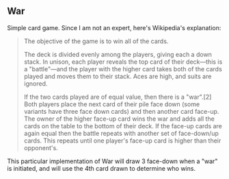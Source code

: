 ## War

Simple card game. Since I am not an expert, here's Wikipedia's explanation:

> The objective of the game is to win all of the cards.
> 
> The deck is divided evenly among the players, giving each a down stack. In unison, each player reveals the top card of their deck—this is a "battle"—and the player with the higher card takes both of the cards played and moves them to their stack. Aces are high, and suits are ignored.
>
> If the two cards played are of equal value, then there is a "war".[2] Both players place the next card of their pile face down (some variants have three face down cards) and then another card face-up. The owner of the higher face-up card wins the war and adds all the cards on the table to the bottom of their deck. If the face-up cards are again equal then the battle repeats with another set of face-down/up cards. This repeats until one player's face-up card is higher than their opponent's.

This particular implementation of War will draw 3 face-down when a "war" is initiated, and will use the 4th card drawn to determine who wins.
